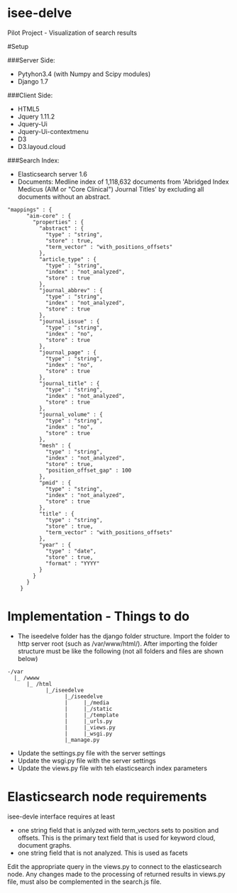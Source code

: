 # isee-delve
Pilot Project - Visualization of search results

#Setup

###Server Side:
- Pytyhon3.4 (with Numpy and Scipy modules)
- Django 1.7

###Client Side:
- HTML5
- Jquery 1.11.2
- Jquery-Ui
- Jquery-Ui-contextmenu
- D3
- D3.layoud.cloud

###Search Index:
- Elasticsearch server 1.6
- Documents: Medline index of 1,118,632 documents from 'Abridged Index Medicus (AIM or "Core Clinical") Journal Titles' by excluding all documents without an abstract.
```
"mappings" : {
      "aim-core" : {
        "properties" : {
          "abstract" : {
            "type" : "string",
            "store" : true,
            "term_vector" : "with_positions_offsets"
          },
          "article_type" : {
            "type" : "string",
            "index" : "not_analyzed",
            "store" : true
          },
          "journal_abbrev" : {
            "type" : "string",
            "index" : "not_analyzed",
            "store" : true
          },
          "journal_issue" : {
            "type" : "string",
            "index" : "no",
            "store" : true
          },
          "journal_page" : {
            "type" : "string",
            "index" : "no",
            "store" : true
          },
          "journal_title" : {
            "type" : "string",
            "index" : "not_analyzed",
            "store" : true
          },
          "journal_volume" : {
            "type" : "string",
            "index" : "no",
            "store" : true
          },
          "mesh" : {
            "type" : "string",
            "index" : "not_analyzed",
            "store" : true,
            "position_offset_gap" : 100
          },
          "pmid" : {
            "type" : "string",
            "index" : "not_analyzed",
            "store" : true
          },
          "title" : {
            "type" : "string",
            "store" : true,
            "term_vector" : "with_positions_offsets"
          },
          "year" : {
            "type" : "date",
            "store" : true,
            "format" : "YYYY"
          }
        }
      }
    }
```
# Implementation - Things to do

- The iseedelve folder has the django folder structure. Import the folder to http server root (such as /var/www/html/). After importing the folder structure must be like the following (not all folders and files are shown below)
```
-/var
  |_ /wwww
      |_ /html
            |_/iseedelve
                  |_/iseedelve
                  |     |_/media
                  |     |_/static
                  |     |_/template
                  |     |_urls.py
                  |     |_views.py
                  |     |_wsgi.py
                  |_manage.py
```
- Update the settings.py file with the server settings
- Update the wsgi.py file with the server settings
- Update the views.py file with teh elasticsearch index parameters

# Elasticsearch node requirements

isee-devle interface requires at least
- one string field that is anlyzed with term_vectors sets to position and offsets. This is the primary text field that is used for keyword cloud, document graphs.
- one string field that is not analyzed. This is used as facets

Edit the appropriate query in the views.py to connect to the elasticsearch node. Any changes made to the processing of returned results in views.py file, must also be complemented in the search.js file.
